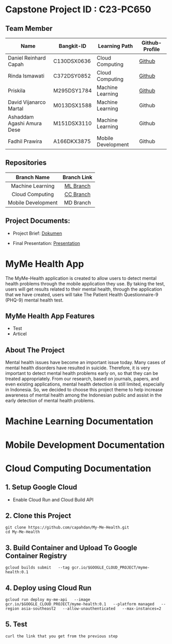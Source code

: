 # Capstone Project ID	: C23-PC650
## Team Member
| Name | Bangkit-ID | Learning Path | Github-Profile |
| ------ | ------ | ------- | ------- |
| Daniel Reinhard Capah | C130DSX0636 | Cloud Computing | [Github](https://github.com/capahdan) |
| Rinda Ismawati | C372DSY0852 | Cloud Computing | [Github](https://github.com/Rinda27) |
| Priskila | M295DSY1784 | Machine Learning | [Github](https://github.com/KaylaGs) |
| David Vijanarco Martal | M013DSX1588 | Machine Learning  | Github |
| Ashaddam Agashi Amura Dese | M151DSX3110 | Machine Learning | Github |
| Fadhil Prawira | A166DKX3875| Mobile Development | Github |

## Repositories
|    Branch Name     |                                      Branch Link                                         |
| :----------------: | :--------------------------------------------------------------------------------------: |
| Machine Learning | [ML Branch](https://github.com/capahdan/My-Me-Health/tree/ML-branch) |
|  Cloud Computing   | [CC Branch](https://github.com/capahdan/My-Me-Health/tree/main) |
|  Mobile Development | MD Branch |

## Project Documents:
- Project Brief: [Dokumen]( )

- Final Presentation:  [Presentation]( )

# MyMe Health App
The MyMe-Health application is created to allow users to detect mental health problems through the mobile application they use. By taking the test, users will get results related to their mental health, through the application that we have created, users will take The Patient Health Questionnaire-9 (PHQ-9) mental health test.

## MyMe Health App Features
- Test
- Articel

## About The Project
Mental health issues have become an important issue today. Many cases of mental health disorders have resulted in suicide. Therefore, it is very important to detect mental health problems early on, so that they can be treated appropriately. From our research, based on journals, papers, and even existing applications, mental health detection is still limited, especially in Indonesia. So, we decided to choose this project theme to help increase awareness of mental health among the Indonesian public and assist in the early detection of mental health problems.

# Machine Learning Documentation




# Mobile Development Documentation




# Cloud Computing Documentation
## 1. Setup Google Cloud
- Enable Cloud Run and Cloud Build API

## 2. Clone this Project
```
git clone https://github.com/capahdan/My-Me-Health.git
cd My-Me-Health
```
## 3. Build Container and Upload To Google Container Registry
```
gcloud builds submit   --tag gcr.io/$GOOGLE_CLOUD_PROJECT/myme-health:0.1
```
## 4. Deploy using Cloud Run
```
gcloud run deploy my-me-api   --image gcr.io/$GOOGLE_CLOUD_PROJECT/myme-health:0.1   --platform managed   --region asia-southeast2   --allow-unauthenticated   --max-instances=2
```

## 5. Test
    curl the link that you get from the previous step








